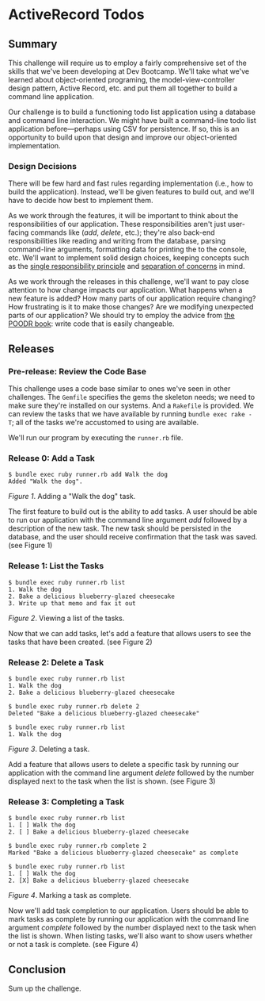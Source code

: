 # ActiveRecord Todos

## Summary
This challenge will require us to employ a fairly comprehensive set of the skills that we've been developing at Dev Bootcamp.  We'll take what we've learned about object-oriented programing, the model-view-controller design pattern, Active Record, etc. and put them all together to build a command line application.

Our challenge is to build a functioning todo list application using a database and command line interaction.  We might have built a command-line todo list application before—perhaps using CSV for persistence.  If so, this is an opportunity to build upon that design and improve our object-oriented implementation.


### Design Decisions
There will be few hard and fast rules regarding implementation (i.e., how to build the application).  Instead, we'll be given features to build out, and we'll have to decide how best to implement them.

As we work through the features, it will be important to think about the responsibilities of our application.  These responsibilities aren't just user-facing commands like (*add*, *delete*, etc.); they're also back-end responsibilities like reading and writing from the database, parsing command-line arguments, formatting data for printing the to the console, etc.  We'll want to implement solid design choices, keeping concepts such as the [single responsibility principle][Wikipedia SRP] and [separation of concerns][Wikipedia SOC] in mind.

As we work through the releases in this challenge, we'll want to pay close attention to how change impacts our application.  What happens when a new feature is added?  How many parts of our application require changing?  How frustrating is it to make those changes?  Are we modifying unexpected parts of our application?  We should try to employ the advice from [the POODR book][POODR]:  write code that is easily changeable.  


## Releases

### Pre-release: Review the Code Base
This challenge uses a code base similar to ones we've seen in other challenges.  The `Gemfile` specifies the gems the skeleton needs; we need to make sure they're installed on our systems.  And a `Rakefile` is provided.  We can review the tasks that we have available by running `bundle exec rake -T`; all of the tasks we're accustomed to using are available.

We'll run our program by executing the `runner.rb` file.


### Release 0: Add a Task
```
$ bundle exec ruby runner.rb add Walk the dog
Added "Walk the dog".
```
*Figure 1*.  Adding a "Walk the dog" task.

The first feature to build out is the ability to add tasks.  A user should be able to run our application with the command line argument *add* followed by a description of the new task.  The new task should be persisted in the database, and the user should receive confirmation that the task was saved. (see Figure 1)


### Release 1: List the Tasks
```
$ bundle exec ruby runner.rb list
1. Walk the dog
2. Bake a delicious blueberry-glazed cheesecake
3. Write up that memo and fax it out
```
*Figure 2*.  Viewing a list of the tasks.

Now that we can add tasks, let's add a feature that allows users to see the tasks that have been created. (see Figure 2)


### Release 2: Delete a Task
```
$ bundle exec ruby runner.rb list
1. Walk the dog
2. Bake a delicious blueberry-glazed cheesecake

$ bundle exec ruby runner.rb delete 2
Deleted "Bake a delicious blueberry-glazed cheesecake"

$ bundle exec ruby runner.rb list
1. Walk the dog
```
*Figure 3*.  Deleting a task.

Add a feature that allows users to delete a specific task by running our application with the command line argument *delete* followed by the number displayed next to the task when the list is shown.  (see Figure 3)


### Release 3: Completing a Task
```
$ bundle exec ruby runner.rb list
1. [ ] Walk the dog
2. [ ] Bake a delicious blueberry-glazed cheesecake

$ bundle exec ruby runner.rb complete 2
Marked "Bake a delicious blueberry-glazed cheesecake" as complete

$ bundle exec ruby runner.rb list
1. [ ] Walk the dog
2. [X] Bake a delicious blueberry-glazed cheesecake
```
*Figure 4*.  Marking a task as complete.

Now we'll add task completion to our application.  Users should be able to mark tasks as complete by running our application with the command line argument *complete* followed by the number displayed next to the task when the list is shown.  When listing tasks, we'll also want to show users whether or not a task is complete.  (see Figure 4)

## Conclusion
Sum up the challenge.


[POODR]: http://www.poodr.com/
[Wikipedia SOC]: http://en.wikipedia.org/wiki/Separation_of_concerns
[Wikipedia SRP]: http://en.wikipedia.org/wiki/Single_responsibility_principle
